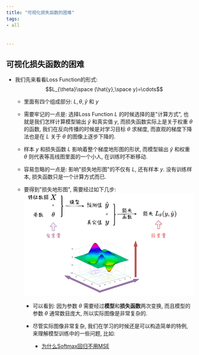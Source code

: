 ```yaml
---
title: "可视化损失函数的困难"
tags:
- all


---
```

## 可视化损失函数的困难

- 我们先来看看Loss Function的形式: $$L_{\theta}\space (\hat{y},\space y)=\cdots$$
  - 里面有四个组成部分: $L, \theta, \hat{y}$ 和 $y$
  - 需要牢记的一点是: 选择Loss Function $L$ 的时候选择的是"计算方式", 也就是我们怎样计算模型输出 $\hat y$ 和真实值 $y$, 而损失函数实际上是关于权重 $\theta$ 的函数, 我们在反向传播的时候是对学习目标 $\theta$ 求梯度, 而直观的梯度下降法也是在 $L$ 关于 $\theta$ 的图像上逐步下降的.
  - 样本 $y$ 和损失函数 $L$ 影响着整个梯度地形图的形状, 而模型输出 $\hat{y}$ 和权重 $\theta$ 则代表等高线图里面的一个小人, 在训练时不断移动.
  - 容易忽略的一点是: 影响"损失地形图"的不仅有 $L$,  还有样本 $y$. 没有训练样本, 损失函数只是一个计算方式而已.

  - 要得到"损失地形图", 需要经过如下几步:
  ![如何得到损失函数的图像](notes/2022/2022.2/assets/img_2022-10-15-6.png)
    - 可以看到: 因为参数 $\theta$ 需要经过**模型**和**损失函数**两次变换, 而且模型的参数 $\theta$ 通常数目庞大, 所以实际图像是非常复杂的.

    - 尽管实际图像非常复杂, 我们在学习的时候还是可以构造简单的特例, 来理解模型训练中的一些问题, 比如:
      - [为什么Softmax回归不用MSE](notes/2022/2022.2/为什么Softmax回归不用MSE.md)
